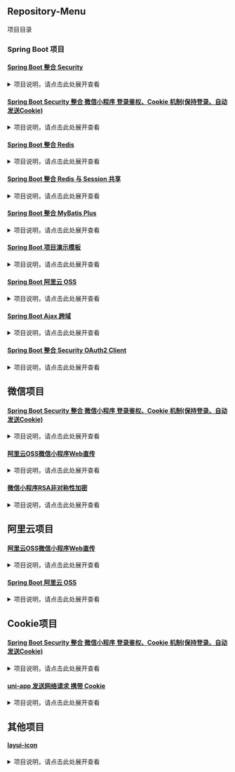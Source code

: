 ## Repository-Menu
项目目录

### Spring Boot 项目

#### [Spring Boot 整合 Security](https://github.com/XXWXHK/Spring-Boot-Security)

<details>
<summary>项目说明，请点击此处展开查看</summary>

1. 用户名、密码登录
    1. 登录前验证图片验证码
    1. RSA 非对称性加密（用户用户注册、登录、重置密码时的密码密文传输）
1. 短信验证码 登录
1. QQ 登录
    1. QQ UnionId 打通
1. 微信网页（微信内部） 登录
1. 微信扫码 登录
1. 支付宝 登录
1. 微博 登录
</details>

#### [Spring Boot Security 整合 微信小程序 登录鉴权、Cookie 机制(保持登录、自动发送Cookie)](https://github.com/XXWXHK/WeChat-MiniProgram-Spring-Boot-Security-Login)

<details>
<summary>项目说明，请点击此处展开查看</summary>

1.集成 [weapp-cookie](https://github.com/charleslo1/weapp-cookie)，一行代码为你的小程序实现 Cookie 机制
</details>

#### [Spring Boot 整合 Redis](https://github.com/XXWXHK/Spring-Boot-Redis)

<details>
<summary>项目说明，请点击此处展开查看</summary>

1. 内涵[Spring Boot 整合 MyBatis Plus](https://github.com/XXWXHK/Spring-Boot-MyBatis-Plus)
</details>

#### [Spring Boot 整合 Redis 与 Session 共享](https://github.com/XXWXHK/Spring-Boot-Redis-Session)

<details>
<summary>项目说明，请点击此处展开查看</summary>

1. 内涵[Spring Boot 整合 Redis](https://github.com/XXWXHK/Spring-Boot-Redis)
</details>

#### [Spring Boot 整合 MyBatis Plus](https://github.com/XXWXHK/Spring-Boot-MyBatis-Plus)

<details>
<summary>项目说明，请点击此处展开查看</summary>

1. [MyBatis-Plus](https://mp.baomidou.com)
</details>

#### [Spring Boot 项目演示模板](https://github.com/XXWXHK/Spring-Boot-Demo)

<details>
<summary>项目说明，请点击此处展开查看</summary>

1. 将整合完整项目所需及技术、示例、要点
1. 暂未完成
</details>

#### [Spring Boot 阿里云 OSS](https://github.com/XXWXHK/Spring-Boot-Aliyun-OSS)

<details>
<summary>项目说明，请点击此处展开查看</summary>

1. 根据[服务端签名直传并设置上传回调](https://help.aliyun.com/document_detail/91868.html)(更新时间：2019-04-08 16:20:36)修正
1. [服务端签名直传并设置上传回调 Java 版](https://help.aliyun.com/document_detail/91868.html)(更新时间：2019-04-09 16:47:12)
</details>

#### [Spring Boot Ajax 跨域](https://github.com/XXWXHK/Spring-Boot-Ajax)

<details>
<summary>项目说明，请点击此处展开查看</summary>

1. 相同域名下的不同子域（包括协议与端口）进行跨域请求
</details>

#### [Spring Boot 整合 Security OAuth2 Client](https://github.com/XXWXHK/Spring-Boot-Security-OAuth2-Client)

<details>
<summary>项目说明，请点击此处展开查看</summary>

1. 暂未完成
</details>

## 微信项目

#### [Spring Boot Security 整合 微信小程序 登录鉴权、Cookie 机制(保持登录、自动发送Cookie)](https://github.com/XXWXHK/WeChat-MiniProgram-Spring-Boot-Security-Login)

<details>
<summary>项目说明，请点击此处展开查看</summary>

1.集成 [weapp-cookie](https://github.com/charleslo1/weapp-cookie)，一行代码为你的小程序实现 Cookie 机制
</details>

#### [阿里云OSS微信小程序Web直传](https://github.com/XXWXHK/aliyun-OSS-WeChat-MiniProgram)

<details>
<summary>项目说明，请点击此处展开查看</summary>

1. 根据[小程序直传实践](https://help.aliyun.com/document_detail/92883.html)((更新时间：2019-04-26 16:37:01)
       中的[使用 Web 端直传实践方案 Demo 进行上传测试](https://docs-aliyun.cn-hangzhou.oss.aliyun-inc.com/internal/oss/0.0.4/assets/sample/oss-h5-upload-js-direct.zip)(更新时间：2019-04-26 16:37:01)进行修正（主要将原JS修改为微信小程序语法）
</details>

#### [微信小程序RSA非对称性加密](https://github.com/XXWXHK/WeChat-MiniProgram-RSA)

<details>
<summary>项目说明，请点击此处展开查看</summary>

1. 根据[jsencrypt](https://github.com/travist/jsencrypt)进行了语法修改，符合微信小程序使用
1. 集成 [weapp-cookie](https://github.com/charleslo1/weapp-cookie)，一行代码为你的小程序实现 Cookie 机制
</details>

## 阿里云项目

#### [阿里云OSS微信小程序Web直传](https://github.com/XXWXHK/aliyun-OSS-WeChat-MiniProgram)

<details>
<summary>项目说明，请点击此处展开查看</summary>

1. 根据[小程序直传实践](https://help.aliyun.com/document_detail/92883.html)((更新时间：2019-04-26 16:37:01)
    中的[使用 Web 端直传实践方案 Demo 进行上传测试](https://docs-aliyun.cn-hangzhou.oss.aliyun-inc.com/internal/oss/0.0.4/assets/sample/oss-h5-upload-js-direct.zip)(更新时间：2019-04-26 16:37:01)进行修正（主要将原JS修改为微信小程序语法）
</details>

#### [Spring Boot 阿里云 OSS](https://github.com/XXWXHK/Spring-Boot-Aliyun-OSS)

<details>
<summary>项目说明，请点击此处展开查看</summary>

1. 根据[服务端签名直传并设置上传回调](https://help.aliyun.com/document_detail/31927.html)(更新时间：2019-04-08 16:20:36)
    中的[服务端签名直传并设置上传回调 Java 版](https://help.aliyun.com/document_detail/91868.html)(更新时间：2019-04-09 16:47:12)进行修正错误及优化方法
</details>

## Cookie项目

#### [Spring Boot Security 整合 微信小程序 登录鉴权、Cookie 机制(保持登录、自动发送Cookie)](https://github.com/XXWXHK/WeChat-MiniProgram-Spring-Boot-Security-Login)

<details>
<summary>项目说明，请点击此处展开查看</summary>

1.集成 [weapp-cookie](https://github.com/charleslo1/weapp-cookie)，一行代码为你的小程序实现 Cookie 机制
</details>

#### [uni-app 发送网络请求 携带 Cookie](https://github.com/XXWXHK/uni-app-request-WithCookie)

<details>
<summary>项目说明，请点击此处展开查看</summary>

1. 根据 [uni.request(OBJECT)](https://uniapp.dcloud.io/api/request/request)，请求完成后，解析Cookie，放入缓存中，在下一次请求时将Cookie放入header中
</details>

## 其他项目

#### [layui-icon](https://github.com/XXWXHK/layui-icon)

<details>
<summary>项目说明，请点击此处展开查看</summary>

1.由 [layui](https://www.layui.com/) 官方 layui-v2.5.4 提取，用法与layui官方 [字体图标](https://www.layui.com/doc/element/icon.html) 相同，方便引入与使用，避免了其他样式的冲突。
</details>
